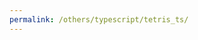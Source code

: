 ```yaml
---
permalink: /others/typescript/tetris_ts/
---
```


<div class="row text-center">
    <script src="{{site.baseurl}}/others/typescript/tetris_ts/bundle.js"></script>
</div>

